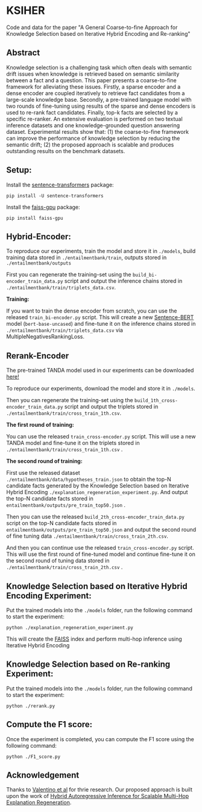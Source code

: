 # KSIHER
Code and data for the paper "A General Coarse-to-fine Approach for Knowledge Selection based on Iterative Hybrid Encoding and Re-ranking"

## Abstract

Knowledge selection is a challenging task which often deals with semantic drift issues when knowledge is retrieved based on semantic similarity between a fact and a question. This paper presents a coarse-to-fine framework for alleviating these issues. Firstly, a sparse encoder and a dense encoder are coupled iteratively to retrieve fact candidates from a large-scale knowledge base. Secondly, a pre-trained language model with two rounds of fine-tuning using results of the sparse and dense encoders is used to re-rank fact candidates. Finally, top-k facts are selected by a specific re-ranker. An extensive evaluation is performed on two textual inference datasets and one knowledge-grounded question answering dataset. Experimental results show that: (1) the coarse-to-fine framework can improve the performance of knowledge selection by reducing the semantic drift; (2) the proposed approach is scalable and produces outstanding results on the benchmark datasets.

## Setup:

Install the [sentence-transformers](https://www.sbert.net/) package:

`pip install -U sentence-transformers`

Install the [faiss-gpu](https://pypi.org/project/faiss-gpu/) package:

`pip install faiss-gpu`

## Hybrid-Encoder:

To reproduce our experiments, train the model and store it in `./models`, build training data stored in `./entailmentbank/train`, outputs stored in `./entailmentbank/outputs`

First you can regenerate the training-set using the `build_bi-encoder_train_data.py` script and output the inference chains stored in `./entailmentbank/train/triplets_data.csv`.

**Training:**

If you want to train the dense encoder from scratch, you can use the released `train_bi-encoder.py` script. This will create a new [Sentence-BERT](https://www.sbert.net/) model (`bert-base-uncased`) and fine-tune it on the inference chains stored in `./entailmentbank/train/triplets_data.csv` via MultipleNegativesRankingLoss.

## Rerank-Encoder

The pre-trained TANDA model used in our experiments can be downloaded [here!](https://d3t7erp6ge410c.cloudfront.net/tanda-aaai-2020/models/tanda_roberta_base_asnq.tar)

To reproduce our experiments, download the model and store it in `./models`.

Then you can regenerate the training-set using the `build_1th_cross-encoder_train_data.py` script and output the triplets stored in `./entailmentbank/train/cross_train_1th.csv`.

**The first round of training:**

You can use the released `train_cross-encoder.py` script. This will use a new TANDA model and fine-tune it on the triplets stored in `./entailmentbank/train/cross_train_1th.csv` .

**The second round of training:**

First use the released dataset `./entailmentbank/data/hypotheses_train.json` to obtain the top-N candidate facts generated by the Knowledge Selection based on Iterative Hybrid Encoding `./explanation_regeneration_experiment.py`. And output the top-N candidate facts stored in `entailmentbank/outputs/pre_train_top50.json` .

Then you can use the released `build_2th_cross-encoder_train_data.py` script on the top-N candidate facts stored in `entailmentbank/outputs/pre_train_top50.json` and output the second round of fine tuning data `./entailmentbank/train/cross_train_2th.csv`.

And then you can continue use the released `train_cross-encoder.py` script. This will use the first round of fine-tuned model and continue fine-tune it on the second round of tuning data stored in `./entailmentbank/train/cross_train_2th.csv` .

##  Knowledge Selection based on Iterative Hybrid Encoding Experiment:

Put the trained models into the `./models` folder, run the following command to start the experiment:

`python ./explanation_regeneration_experiment.py`

This will create the [FAISS](https://faiss.ai/) index and perform multi-hop inference using Iterative Hybrid Encoding

##  Knowledge Selection based on Re-ranking Experiment:

Put the trained models into the `./models` folder, run the following command to start the experiment:

`python ./rerank.py`

##  Compute the F1 score:

Once the experiment is completed, you can compute the F1 score using the following command:

`python ./F1_score.py`

##  Acknowledgement

Thanks to [Valentino et al](https://github.com/ai-systems/hybrid_autoregressive_inference) for thrie research. Our proposed approach is built upon the work
of [Hybrid Autoregressive Inference for Scalable Multi-Hop Explanation Regeneration](https://arxiv.org/abs/2107.11879). 
